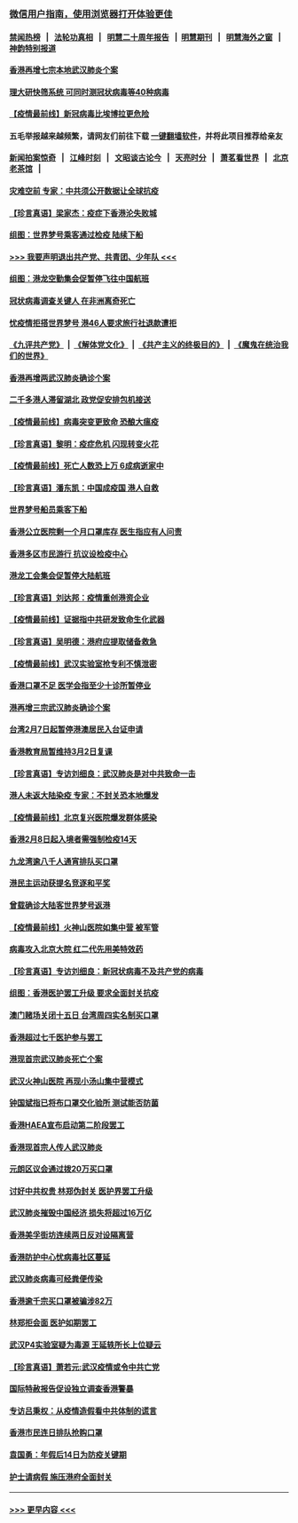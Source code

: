 ### [微信用户指南，使用浏览器打开体验更佳](https://github.com/gfw-breaker/banned-news1/blob/master/indexes/wechat-guide.md?t=0)
#### [禁闻热榜](热点新闻.md?t=0)  &nbsp;&nbsp;|&nbsp;&nbsp; [法轮功真相](https://github.com/gfw-breaker/truth/blob/master/README.md?t=0) &nbsp;&nbsp;|&nbsp;&nbsp; [明慧二十周年报告](https://github.com/gfw-breaker/mh-reports/blob/master/README.md?t=0) &nbsp;&nbsp;|&nbsp;&nbsp;[明慧期刊](https://github.com/gfw-breaker/mh-qikan) &nbsp;&nbsp;|&nbsp;&nbsp; [明慧海外之窗](https://github.com/gfw-breaker/mh-news/blob/master/README.md?t=0) &nbsp;&nbsp;|&nbsp;&nbsp; [神韵特别报道](https://github.com/gfw-breaker/mh-news/blob/master/shenyun.md?t=0)
#### [香港再增七宗本地武汉肺炎个案](../pages/nsc415/n11862405.md?t=02121022) 
#### [理大研快筛系统 可同时测冠状病毒等40种病毒](../pages/nsc415/n11862376.md?t=02121022) 
#### [【疫情最前线】新冠病毒比埃博拉更危险](../pages/nsc415/n11862199.md?t=02121022) 
#### 五毛举报越来越频繁，请网友们前往下载 [一键翻墙软件](https://github.com/gfw-breaker/ssr-accounts)，并将此项目推荐给亲友
#### [新闻拍案惊奇](https://github.com/gfw-breaker/banned-news1/blob/master/pages/link4.md) &nbsp;&nbsp;|&nbsp;&nbsp; [江峰时刻](https://github.com/gfw-breaker/banned-news1/blob/master/pages/link4.md) &nbsp;&nbsp;|&nbsp;&nbsp; [文昭谈古论今](https://github.com/gfw-breaker/banned-news1/blob/master/pages/link4.md) &nbsp;&nbsp;|&nbsp;&nbsp; [天亮时分](https://github.com/gfw-breaker/banned-news1/blob/master/pages/link4.md) &nbsp;&nbsp;|&nbsp;&nbsp; [萧茗看世界](https://github.com/gfw-breaker/banned-news1/blob/master/pages/link4.md) &nbsp;&nbsp;|&nbsp;&nbsp; [北京老茶馆](https://github.com/gfw-breaker/banned-news1/blob/master/pages/link4.md) &nbsp;&nbsp;|&nbsp;&nbsp; 
#### [灾难空前 专家：中共须公开数据让全球抗疫](../pages/nsc415/n11862162.md?t=02121022) 
#### [【珍言真语】梁家杰：疫症下香港沦失败城](../pages/nsc415/n11861588.md?t=02121022) 
#### [组图：世界梦号乘客通过检疫 陆续下船](../pages/nsc415/n11858302.md?t=02121022) 
#### [>>> 我要声明退出共产党、共青团、少年队 <<<](https://github.com/begood0513/goodnews/blob/master/quit/letter.md) 
#### [组图：港龙空勤集会促暂停飞往中国航班](../pages/nsc415/n11858190.md?t=02121022) 
#### [冠状病毒调查关键人 在非洲离奇死亡](../pages/nsc415/n11859798.md?t=02121022) 
#### [忧疫情拒搭世界梦号 港46人要求旅行社退款遭拒](../pages/nsc415/n11859849.md?t=02121022) 
#### [《九评共产党》](https://github.com/begood0513/9ping.md/blob/master/README.md) &nbsp;|&nbsp; [《解体党文化》](../../../../jtdwh.md/blob/master/README.md)  &nbsp;|&nbsp; [《共产主义的终极目的》](../../../../gczydzjmd.md/blob/master/README.md) &nbsp;|&nbsp; [《魔鬼在统治我们的世界》](../../../../mgztzwmdsj.md/blob/master/README.md) 
#### [香港再增两武汉肺炎确诊个案](../pages/nsc415/n11859833.md?t=02121022) 
#### [二千多港人滞留湖北 政党促安排包机接送](../pages/nsc415/n11859831.md?t=02121022) 
#### [【疫情最前线】病毒突变更致命 恐酿大瘟疫](../pages/nsc415/n11859604.md?t=02121022) 
#### [【珍言真语】黎明：疫症危机 闪现转变火花](../pages/nsc415/n11859199.md?t=02121022) 
#### [【疫情最前线】死亡人数恐上万 6成病逝家中](../pages/nsc415/n11856687.md?t=02121022) 
#### [【珍言真语】潘东凯：中国成疫国 港人自救](../pages/nsc415/n11856962.md?t=02121022) 
#### [世界梦号船员乘客下船](../pages/nsc415/n11856883.md?t=02121022) 
#### [香港公立医院剩一个月口罩库存 医生指应有人问责](../pages/nsc415/n11856875.md?t=02121022) 
#### [香港多区市民游行 抗议设检疫中心](../pages/nsc415/n11856866.md?t=02121022) 
#### [港龙工会集会促暂停大陆航班](../pages/nsc415/n11856840.md?t=02121022) 
#### [【珍言真语】刘达邦：疫情重创港资企业](../pages/nsc415/n11854274.md?t=02121022) 
#### [【疫情最前线】证据指中共研发致命生化武器](../pages/nsc415/n11853087.md?t=02121022) 
#### [【珍言真语】吴明德：港府应提取储备救急](../pages/nsc415/n11852734.md?t=02121022) 
#### [【疫情最前线】武汉实验室抢专利不慎泄密](../pages/nsc415/n11850310.md?t=02121022) 
#### [香港口罩不足 医学会指至少十诊所暂停业](../pages/nsc415/n11850301.md?t=02121022) 
#### [港再增三宗武汉肺炎确诊个案](../pages/nsc415/n11850328.md?t=02121022) 
#### [台湾2月7日起暂停港澳居民入台证申请](../pages/nsc415/n11850304.md?t=02121022) 
#### [香港教育局暂维持3月2日复课](../pages/nsc415/n11850260.md?t=02121022) 
#### [【珍言真语】专访刘细良：武汉肺炎是对中共致命一击](../pages/nsc415/n11849934.md?t=02121022) 
#### [港人未返大陆染疫 专家：不封关恐本地爆发](../pages/nsc415/n11848021.md?t=02121022) 
#### [【疫情最前线】北京复兴医院爆发群体感染](../pages/nsc415/n11847626.md?t=02121022) 
#### [香港2月8日起入境者需强制检疫14天](../pages/nsc415/n11847658.md?t=02121022) 
#### [九龙湾逾八千人通宵排队买口罩](../pages/nsc415/n11847647.md?t=02121022) 
#### [港民主运动获提名竞逐和平奖](../pages/nsc415/n11847633.md?t=02121022) 
#### [曾载确诊大陆客世界梦号返港](../pages/nsc415/n11847608.md?t=02121022) 
#### [【疫情最前线】火神山医院如集中营 被军管](../pages/nsc415/n11847524.md?t=02121022) 
#### [病毒攻入北京大院 红二代先用美特效药](../pages/nsc415/n11847427.md?t=02121022) 
#### [【珍言真语】专访刘细良：新冠状病毒不及共产党的病毒](../pages/nsc415/n11847164.md?t=02121022) 
#### [组图：香港医护罢工升级 要求全面封关抗疫](../pages/nsc415/n11844107.md?t=02121022) 
#### [澳门赌场关闭十五日 台湾周四实名制买口罩](../pages/nsc415/n11845083.md?t=02121022) 
#### [香港超过七千医护参与罢工](../pages/nsc415/n11845051.md?t=02121022) 
#### [港现首宗武汉肺炎死亡个案](../pages/nsc415/n11844998.md?t=02121022) 
#### [武汉火神山医院 再现小汤山集中营模式](../pages/nsc415/n11844763.md?t=02121022) 
#### [钟国斌指已将布口罩交化验所 测试能否防菌](../pages/nsc415/n11842783.md?t=02121022) 
#### [香港HAEA宣布启动第二阶段罢工](../pages/nsc415/n11842723.md?t=02121022) 
#### [香港现首宗人传人武汉肺炎](../pages/nsc415/n11842766.md?t=02121022) 
#### [元朗区议会通过拨20万买口罩](../pages/nsc415/n11842754.md?t=02121022) 
#### [讨好中共权贵 林郑伪封关 医护界罢工升级](../pages/nsc415/n11842359.md?t=02121022) 
#### [武汉肺炎摧毁中国经济 损失将超过16万亿](../pages/nsc415/n11839723.md?t=02121022) 
#### [香港美孚街坊连续两日反对设隔离营](../pages/nsc415/n11839962.md?t=02121022) 
#### [香港防护中心忧病毒社区蔓延](../pages/nsc415/n11839933.md?t=02121022) 
#### [武汉肺炎病毒可经粪便传染](../pages/nsc415/n11839939.md?t=02121022) 
#### [香港逾千宗买口罩被骗涉82万](../pages/nsc415/n11839914.md?t=02121022) 
#### [林郑拒会面 医护如期罢工](../pages/nsc415/n11839892.md?t=02121022) 
#### [武汉P4实验室疑为毒源 王延轶所长上位疑云](../pages/nsc415/n11835543.md?t=02121022) 
#### [【珍言真语】萧若元:武汉疫情或令中共亡党](../pages/nsc415/n11829394.md?t=02121022) 
#### [国际特赦报告促设独立调查香港警暴](../pages/nsc415/n11833845.md?t=02121022) 
#### [专访吕秉权：从疫情造假看中共体制的谎言](../pages/nsc415/n11833813.md?t=02121022) 
#### [香港市民连日排队抢购口罩](../pages/nsc415/n11833794.md?t=02121022) 
#### [袁国勇：年假后14日为防疫关键期](../pages/nsc415/n11831088.md?t=02121022) 
#### [护士请病假 施压港府全面封关](../pages/nsc415/n11831030.md?t=02121022) 

----
#### [ >>> 更早内容 <<< ](../indexes/nsc415-earlier.md)
